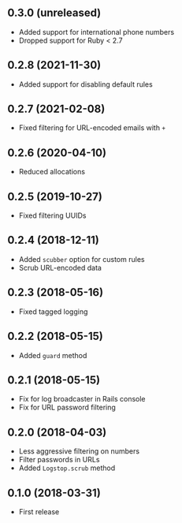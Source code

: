 ## 0.3.0 (unreleased)

- Added support for international phone numbers
- Dropped support for Ruby < 2.7

## 0.2.8 (2021-11-30)

- Added support for disabling default rules

## 0.2.7 (2021-02-08)

- Fixed filtering for URL-encoded emails with `+`

## 0.2.6 (2020-04-10)

- Reduced allocations

## 0.2.5 (2019-10-27)

- Fixed filtering UUIDs

## 0.2.4 (2018-12-11)

- Added `scubber` option for custom rules
- Scrub URL-encoded data

## 0.2.3 (2018-05-16)

- Fixed tagged logging

## 0.2.2 (2018-05-15)

- Added `guard` method

## 0.2.1 (2018-05-15)

- Fix for log broadcaster in Rails console
- Fix for URL password filtering

## 0.2.0 (2018-04-03)

- Less aggressive filtering on numbers
- Filter passwords in URLs
- Added `Logstop.scrub` method

## 0.1.0 (2018-03-31)

- First release
